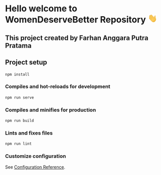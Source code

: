 # Hello welcome to WomenDeserveBetter Repository <img src="https://raw.githubusercontent.com/ABSphreak/ABSphreak/master/gifs/Hi.gif" width="30px">
## This project created by Farhan Anggara Putra Pratama

## Project setup
```
npm install
```

### Compiles and hot-reloads for development
```
npm run serve
```

### Compiles and minifies for production
```
npm run build
```

### Lints and fixes files
```
npm run lint
```

### Customize configuration
See [Configuration Reference](https://cli.vuejs.org/config/).
